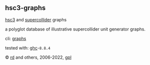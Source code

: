 hsc3-graphs
-----------

[hsc3](http://rohandrape.net/?t=hsc3)
and
[supercollider](http://audiosynth.com/)
graphs

a polyglot database of illustrative supercollider unit generator graphs.

cli: [graphs](?t=hsc3-graphs&e=md/graphs.md)

tested with: [ghc](https://www.haskell.org/ghc/)-`8.8.4`

© [rd](http://rohandrape.net/) and others,
  2006-2022,
  [gpl](http://gnu.org/copyleft/)
